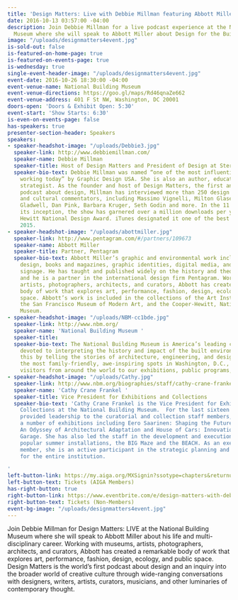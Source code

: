 ```yaml
---
title: 'Design Matters: Live with Debbie Millman featuring Abbott Miller'
date: 2016-10-13 03:57:00 -04:00
description: Join Debbie Millman for a live podcast experience at the National Building
  Museum where she will speak to Abbott Miller about Design for the Built Environment.
image: "/uploads/designmatters4event.jpg"
is-sold-out: false
is-featured-on-home-page: true
is-featured-on-events-page: true
is-wednesday: true
single-event-header-image: "/uploads/designmatters4event.jpg"
event-date: 2016-10-26 18:30:00 -04:00
event-venue-name: National Building Museum
event-venue-directions: https://goo.gl/maps/Rd46qnaZe662
event-venue-address: 401 F St NW, Washington, DC 20001
doors-open: 'Doors & Exhibit Open: 5:30'
event-start: 'Show Starts: 6:30'
is-even-on-events-page: false
has-speakers: true
presenter-section-header: Speakers
speakers:
- speaker-headshot-image: "/uploads/Debbie3.jpg"
  speaker-link: http://www.debbiemillman.com/
  speaker-name: Debbie Millman
  speaker-title: Host of Design Matters and President of Design at Sterling Brands
  speaker-bio-text: Debbie Millman was named “one of the most influential designers
    working today” by Graphic Design USA. She is also an author, educator, and brand
    strategist. As the founder and host of Design Matters, the first and longest running
    podcast about design, Millman has interviewed more than 250 design luminaries
    and cultural commentators, including Massimo Vignelli, Milton Glaser, Malcolm
    Gladwell, Dan Pink, Barbara Kruger, Seth Godin and more. In the 11 years since
    its inception, the show has garnered over a million downloads per year and a Cooper
    Hewitt National Design Award. iTunes designated it one of the best podcasts of
    2015.
- speaker-headshot-image: "/uploads/abottmiller.jpg"
  speaker-link: http://www.pentagram.com/#/partners/109673
  speaker-name: Abbott Miller
  speaker-title: Partner, Pentagram
  speaker-bio-text: Abbott Miller’s graphic and environmental work includes exhibition
    design, books and magazines, graphic identities, digital media, and architectural
    signage. He has taught and published widely on the history and theory of design,
    and he is a partner in the international design firm Pentagram. Working with museums,
    artists, photographers, architects, and curators, Abbott has created a remarkable
    body of work that explores art, performance, fashion, design, ecology, and public
    space. Abbott’s work is included in the collections of the Art Institute of Chicago,
    the San Francisco Museum of Modern Art, and the Cooper-Hewitt, National Design
    Museum.
- speaker-headshot-image: "/uploads/NBM-cc1bde.jpg"
  speaker-link: http://www.nbm.org/
  speaker-name: 'National Building Museum '
  speaker-title: 
  speaker-bio-text: The National Building Museum is America’s leading cultural institution
    devoted to interpreting the history and impact of the built environment. We do
    this by telling the stories of architecture, engineering, and design. As one of
    the most family-friendly, awe-inspiring spots in Washington, D.C., we welcome
    visitors from around the world to our exhibitions, public programs, and festivals.
- speaker-headshot-image: "/uploads/Cathy.jpg"
  speaker-link: http://www.nbm.org/biographies/staff/cathy-crane-frankel.html?referrer=https://www.google.com/
  speaker-name: 'Cathy Crane Frankel '
  speaker-title: Vice President for Exhibitions and Collections
  speaker-bio-text: 'Cathy Crane Frankel is the Vice President for Exhibitions and
    Collections at the National Building Museum.  For the last sixteen years she has
    provided leadership to the curatorial and collection staff members, overseeing
    a number of exhibitions including Eero Saarinen: Shaping the Future, Hot to Cold:
    An Odyssey of Architectural Adaptation and House of Cars: Innovation and the Parking
    Garage. She has also led the staff in the development and execution of the Museum’s
    popular summer installations, the BIG Maze and the BEACH. As an executive staff
    member, she is an active participant in the strategic planning and budgeting process
    for the entire institution.

'
left-button-link: https://my.aiga.org/MXSignin?ssotype=chapters&returnurl=http://dc.aiga.org/event/design-matters-debbie-milman-featuring-abbott-miller-design-built-environment/
left-button-text: Tickets (AIGA Members)
has-right-button: true
right-button-link: https://www.eventbrite.com/e/design-matters-with-debbie-milman-featuring-abbott-miller-design-for-the-built-environment-tickets-27960675132?ref=ebapi
right-button-text: Tickets (Non-Members)
event-bg-image: "/uploads/designmatters4event.jpg"
---
```


Join Debbie Millman for Design Matters: LIVE at the National Building Museum where she will speak to Abbott Miller about his life and multi-disciplinary career. Working with museums, artists, photographers, architects, and curators,  Abbott has created a remarkable body of work that explores art, performance, fashion, design, ecology, and public space. Design Matters is the world’s first podcast about design and an inquiry into the broader world of creative culture through wide-ranging conversations with designers, writers, artists, curators, musicians, and other luminaries of contemporary thought. 